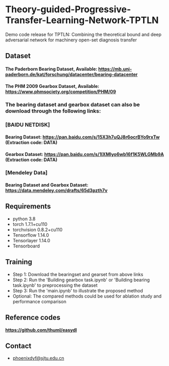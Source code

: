 # Theory-guided-Progressive-Transfer-Learning-Network-TPTLN
Demo code release for TPTLN: Combining the theoretical bound and deep adversarial network for machinery open-set diagnosis transfer


## Dataset
#### The Paderborn Bearing Dataset, Available: https://mb.uni-paderborn.de/kat/forschung/datacenter/bearing-datacenter
#### The PHM 2009 Gearbox Dataset, Available: https://www.phmsociety.org/competition/PHM/09
### The bearing dataset and gearbox dataset can also be download through the following links:
### [BAIDU NETDISK]
#### Bearing Dataset: https://pan.baidu.com/s/15X3h7uQJ8r6ocrBYo9rxTw (Extraction code: DATA)
#### Gearbox Dataset: https://pan.baidu.com/s/1IXMlyo6wb16f1K5WLGMb9A (Extraction code: DATA)
### [Mendeley Data]
#### Bearing Dataset and Gearbox Dataset: https://data.mendeley.com/drafts/65d3pzth7v

## Requirements

- python 3.8
- torch 1.7.1+cu110
- torchvision 0.8.2+cu110
- Tensorflow  1.14.0
- Tensorlayer 1.14.0
- Tensorboard


## Training

- Step 1: Download the bearingset and gearset from above links
- Step 2: Run the 'Building gearbox task.ipynb' or  'Building bearing task.ipynb' to preprocessing the dataset
- Step 3: Run the 'main.ipynb' to illustrate the proposed method
- Optional: The compared methods could be used for ablation study and performance comparison


## Reference codes
**https://github.com/thuml/easydl**

## Contact
- phoenixdyf@sjtu.edu.cn
